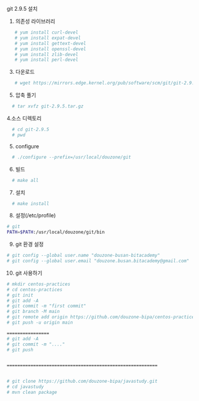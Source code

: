 git 2.9.5 설치

1. 의존성 라이브러리
```sh
   # yum install curl-devel
   # yum install expat-devel
   # yum install gettext-devel
   # yum install openssl-devel
   # yum install zlib-devel
   # yum install perl-devel
```
3. 다운로드
```sh
   # wget https://mirrors.edge.kernel.org/pub/software/scm/git/git-2.9.5.tar.gz
```
5. 압축 풀기
```sh
  # tar xvfz git-2.9.5.tar.gz
```
4.소스 디렉토리
```sh
  # cd git-2.9.5
  # pwd
```
5. configure
```sh
  # ./configure --prefix=/usr/local/douzone/git
```
6. 빌드
```sh
  # make all
```
7. 설치
```sh
  # make install
```
8. 설정(/etc/profile)
```sh
# git
PATH=$PATH:/usr/local/douzone/git/bin
```
9. git 환경 설정
```sh
# git config --global user.name "douzone-busan-bitacademy"
# git config --global user.email "douzone.busan.bitacademy@gmail.com"
```
10. git 사용하기
```sh
# mkdir centos-practices
# cd centos-practices
# git init
# git add -A
# git commit -m "first commit"
# git branch -M main
# git remote add origin https://github.com/douzone-bipa/centos-practices.git
# git push -u origin main

================
# git add -A
# git commit -m "...."
# git push 


=========================================================


# git clone https://github.com/douzone-bipa/javastudy.git
# cd javastudy
# mvn clean package
```









  







